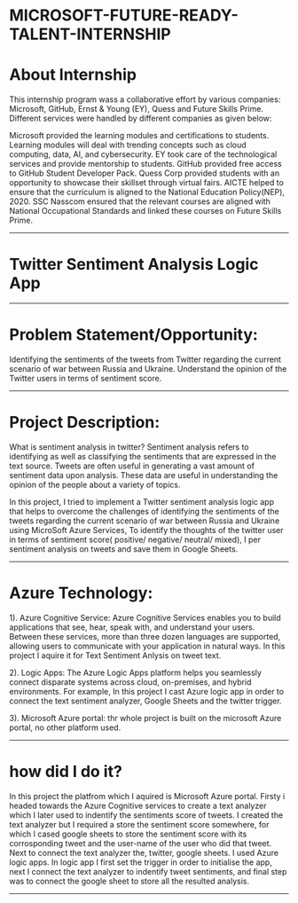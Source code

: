# MICROSOFT-FUTURE-READY-TALENT-INTERNSHIP 

# About Internship
This internship program wass a collaborative effort by various companies: Microsoft, GitHub, Ernst & Young (EY), Quess and Future Skills Prime. Different services were handled by different companies as given below:

Microsoft provided the learning modules and certifications to students. Learning modules will deal with trending concepts such as cloud computing, data, AI, and cybersecurity.
EY took care of the technological services and provide mentorship to students.
GitHub provided free access to GitHub Student Developer Pack.
Quess Corp provided students with an opportunity to showcase their skillset through virtual fairs.
AICTE helped to ensure that the curriculum is aligned to the National Education Policy(NEP), 2020.
SSC Nasscom ensured that the relevant courses are aligned with National Occupational Standards and linked these courses on Future Skills Prime.

---------------------------------------------------------------------------------------------------------------------------------------------------------------------------------

# Twitter Sentiment Analysis Logic App
---------------------------------------------------------------------------------------------------------------------------------------------------------------------------------

# Problem Statement/Opportunity:
Identifying the sentiments of the tweets from Twitter regarding the current scenario of war between Russia and Ukraine. Understand the opinion of the Twitter users in terms of sentiment score.

---------------------------------------------------------------------------------------------------------------------------------------------------------------------------------
# Project Description:
What is sentiment analysis in twitter?
Sentiment analysis refers to identifying as well as classifying the sentiments that are expressed in the text source. Tweets are often useful in generating a vast amount of sentiment data upon analysis. These data are useful in understanding the opinion of the people about a variety of topics.

In this project, I tried to implement a Twitter sentiment analysis logic app that helps to overcome the challenges of identifying the sentiments of the tweets regarding the current scenario of war between Russia and Ukraine using MicroSoft Azure Services, To identify the thoughts of the twitter user in terms of sentiment score( positive/ negative/ neutral/ mixed), I per sentiment analysis on tweets and save them in Google Sheets. 

---------------------------------------------------------------------------------------------------------------------------------------------------------------------------------
# Azure Technology:
1). Azure Cognitive Service:
Azure Cognitive Services enables you to build applications that see, hear, speak with, and understand your users. Between these services, more than three dozen languages are supported, allowing users to communicate with your application in natural ways. In this project I aquire it for Text Sentiment Anlysis on tweet text. 

2). Logic Apps:
The Azure Logic Apps platform helps you seamlessly connect disparate systems across cloud, on-premises, and hybrid environments. For example, In this project I cast Azure logic app in order to connect the text sentiment analyzer, Google Sheets and the twitter trigger.

3). Microsoft Azure portal:
thr whole project is built on the microsoft Azure portal, no other platform used.

---------------------------------------------------------------------------------------------------------------------------------------------------------------------------------
# how did I do it?

In this project the platfrom which I aquired is Microsoft Azure portal. Firsty i headed towards the Azure Cognitive services to create a text analyzer which I later used to indentify the sentiments score of tweets. I created the text analyzer but I required a store the sentiment score somewhere, for which I cased google sheets to store the sentiment score with its corrosponding tweet and the user-name of the user who did that tweet. Next to connect the text analyzer the, twitter, google sheets. I used Azure logic apps. In logic app I first set the trigger in order to initialise the app, next I connect the text analyzer to indentify tweet sentiments, and final step was to connect the google sheet to store all the resulted analysis.

---------------------------------------------------------------------------------------------------------------------------------------------------------------------------------

